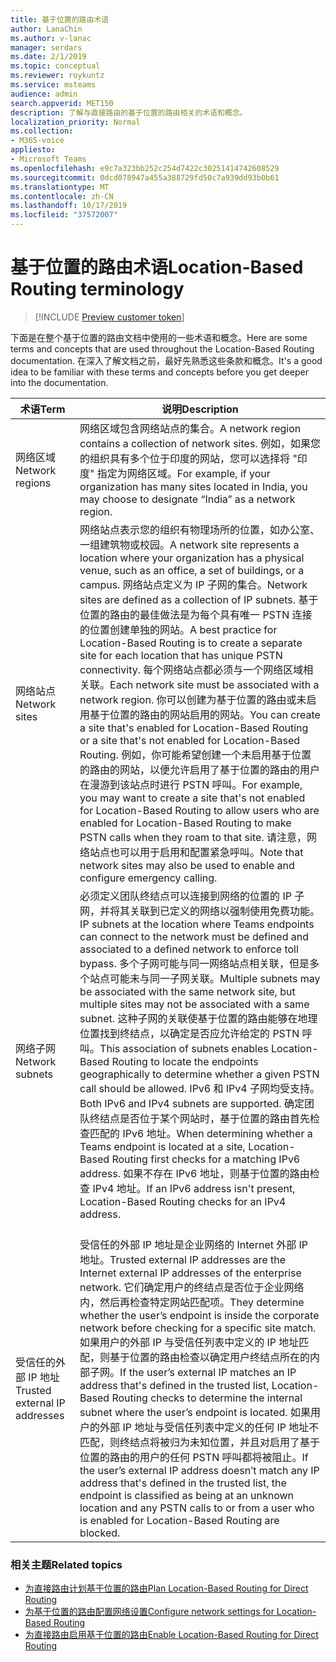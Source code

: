 ```yaml
---
title: 基于位置的路由术语
author: LanaChin
ms.author: v-lanac
manager: serdars
ms.date: 2/1/2019
ms.topic: conceptual
ms.reviewer: roykuntz
ms.service: msteams
audience: admin
search.appverid: MET150
description: 了解与直接路由的基于位置的路由相关的术语和概念。
localization_priority: Normal
ms.collection:
- M365-voice
appliesto:
- Microsoft Teams
ms.openlocfilehash: e9c7a323bb252c254d7422c30251414742608529
ms.sourcegitcommit: 0dcd078947a455a388729fd50c7a939dd93b0b61
ms.translationtype: MT
ms.contentlocale: zh-CN
ms.lasthandoff: 10/17/2019
ms.locfileid: "37572007"
---
```

# <a name="location-based-routing-terminology"></a><span data-ttu-id="dffdb-103">基于位置的路由术语</span><span class="sxs-lookup"><span data-stu-id="dffdb-103">Location-Based Routing terminology</span></span>

> [!INCLUDE [Preview customer token](includes/preview-feature.md)] 

<span data-ttu-id="dffdb-104">下面是在整个基于位置的路由文档中使用的一些术语和概念。</span><span class="sxs-lookup"><span data-stu-id="dffdb-104">Here are some terms and concepts that are used throughout the Location-Based Routing documentation.</span></span> <span data-ttu-id="dffdb-105">在深入了解文档之前，最好先熟悉这些条款和概念。</span><span class="sxs-lookup"><span data-stu-id="dffdb-105">It's a good idea to be familiar with these terms and concepts before you get deeper into the documentation.</span></span>

|<span data-ttu-id="dffdb-106">术语</span><span class="sxs-lookup"><span data-stu-id="dffdb-106">Term</span></span>  |<span data-ttu-id="dffdb-107">说明</span><span class="sxs-lookup"><span data-stu-id="dffdb-107">Description</span></span>  |
|---------|---------|
|<span data-ttu-id="dffdb-108">网络区域</span><span class="sxs-lookup"><span data-stu-id="dffdb-108">Network regions</span></span>     | <span data-ttu-id="dffdb-109">网络区域包含网络站点的集合。</span><span class="sxs-lookup"><span data-stu-id="dffdb-109">A network region contains a collection of network sites.</span></span> <span data-ttu-id="dffdb-110">例如，如果您的组织具有多个位于印度的网站，您可以选择将 "印度" 指定为网络区域。</span><span class="sxs-lookup"><span data-stu-id="dffdb-110">For example, if your organization has many sites located in India, you may choose to designate “India” as a network region.</span></span>        |
|<span data-ttu-id="dffdb-111">网络站点</span><span class="sxs-lookup"><span data-stu-id="dffdb-111">Network sites</span></span>    | <span data-ttu-id="dffdb-112">网络站点表示您的组织有物理场所的位置，如办公室、一组建筑物或校园。</span><span class="sxs-lookup"><span data-stu-id="dffdb-112">A network site represents a location where your organization has a physical venue, such as an office, a set of buildings, or a campus.</span></span> <span data-ttu-id="dffdb-113">网络站点定义为 IP 子网的集合。</span><span class="sxs-lookup"><span data-stu-id="dffdb-113">Network sites are defined as a collection of IP subnets.</span></span> <span data-ttu-id="dffdb-114">基于位置的路由的最佳做法是为每个具有唯一 PSTN 连接的位置创建单独的网站。</span><span class="sxs-lookup"><span data-stu-id="dffdb-114">A best practice for Location-Based Routing is to create a separate site for each location that has unique PSTN connectivity.</span></span>  <span data-ttu-id="dffdb-115">每个网络站点都必须与一个网络区域相关联。</span><span class="sxs-lookup"><span data-stu-id="dffdb-115">Each network site must be associated with a network region.</span></span> <span data-ttu-id="dffdb-116">你可以创建为基于位置的路由或未启用基于位置的路由的网站启用的网站。</span><span class="sxs-lookup"><span data-stu-id="dffdb-116">You can create a site that's enabled for Location-Based Routing or a site that's not enabled for Location-Based Routing.</span></span> <span data-ttu-id="dffdb-117">例如，你可能希望创建一个未启用基于位置的路由的网站，以便允许启用了基于位置的路由的用户在漫游到该站点时进行 PSTN 呼叫。</span><span class="sxs-lookup"><span data-stu-id="dffdb-117">For example, you may want to create a site that's not enabled for Location-Based Routing to allow users who are enabled for Location-Based Routing to make PSTN calls when they roam to that site.</span></span> <span data-ttu-id="dffdb-118">请注意，网络站点也可以用于启用和配置紧急呼叫。</span><span class="sxs-lookup"><span data-stu-id="dffdb-118">Note that network sites may also be used to enable and configure emergency calling.</span></span>        |
|<span data-ttu-id="dffdb-119">网络子网</span><span class="sxs-lookup"><span data-stu-id="dffdb-119">Network subnets</span></span>     |<span data-ttu-id="dffdb-120">必须定义团队终结点可以连接到网络的位置的 IP 子网，并将其关联到已定义的网络以强制使用免费功能。</span><span class="sxs-lookup"><span data-stu-id="dffdb-120">IP subnets at the location where Teams endpoints can connect to the network must be defined and associated to a defined network to enforce toll bypass.</span></span> <span data-ttu-id="dffdb-121">多个子网可能与同一网络站点相关联，但是多个站点可能未与同一子网关联。</span><span class="sxs-lookup"><span data-stu-id="dffdb-121">Multiple subnets may be associated with the same network site, but multiple sites may not be associated with a same subnet.</span></span> <span data-ttu-id="dffdb-122">这种子网的关联使基于位置的路由能够在地理位置找到终结点，以确定是否应允许给定的 PSTN 呼叫。</span><span class="sxs-lookup"><span data-stu-id="dffdb-122">This association of subnets enables Location-Based Routing to locate the endpoints geographically to determine whether a given PSTN call should be allowed.</span></span> <span data-ttu-id="dffdb-123">IPv6 和 IPv4 子网均受支持。</span><span class="sxs-lookup"><span data-stu-id="dffdb-123">Both IPv6 and IPv4 subnets are supported.</span></span> <span data-ttu-id="dffdb-124">确定团队终结点是否位于某个网站时，基于位置的路由首先检查匹配的 IPv6 地址。</span><span class="sxs-lookup"><span data-stu-id="dffdb-124">When determining whether a Teams endpoint is located at a site, Location-Based Routing first checks for a matching IPv6 address.</span></span> <span data-ttu-id="dffdb-125">如果不存在 IPv6 地址，则基于位置的路由检查 IPv4 地址。</span><span class="sxs-lookup"><span data-stu-id="dffdb-125">If an IPv6 address isn't present, Location-Based Routing checks for an IPv4 address.</span></span> <br><br>
|<span data-ttu-id="dffdb-126">受信任的外部 IP 地址</span><span class="sxs-lookup"><span data-stu-id="dffdb-126">Trusted external IP addresses</span></span>    |<span data-ttu-id="dffdb-127">受信任的外部 IP 地址是企业网络的 Internet 外部 IP 地址。</span><span class="sxs-lookup"><span data-stu-id="dffdb-127">Trusted external IP addresses are the Internet external IP addresses of the enterprise network.</span></span> <span data-ttu-id="dffdb-128">它们确定用户的终结点是否位于企业网络内，然后再检查特定网站匹配项。</span><span class="sxs-lookup"><span data-stu-id="dffdb-128">They determine whether the user’s endpoint is inside the corporate network before checking for a specific site match.</span></span> <span data-ttu-id="dffdb-129">如果用户的外部 IP 与受信任列表中定义的 IP 地址匹配，则基于位置的路由检查以确定用户终结点所在的内部子网。</span><span class="sxs-lookup"><span data-stu-id="dffdb-129">If the user’s external IP matches an IP address that's defined in the trusted list, Location-Based Routing checks to determine the internal subnet where the user’s endpoint is located.</span></span> <span data-ttu-id="dffdb-130">如果用户的外部 IP 地址与受信任列表中定义的任何 IP 地址不匹配，则终结点将被归为未知位置，并且对启用了基于位置的路由的用户的任何 PSTN 呼叫都将被阻止。</span><span class="sxs-lookup"><span data-stu-id="dffdb-130">If the user’s external IP address doesn’t match any IP address that's defined in the trusted list, the endpoint is classified as being at an unknown location and any PSTN calls to or from a user who is enabled for Location-Based Routing are blocked.</span></span>          |

### <a name="related-topics"></a><span data-ttu-id="dffdb-131">相关主题</span><span class="sxs-lookup"><span data-stu-id="dffdb-131">Related topics</span></span>
- [<span data-ttu-id="dffdb-132">为直接路由计划基于位置的路由</span><span class="sxs-lookup"><span data-stu-id="dffdb-132">Plan Location-Based Routing for Direct Routing</span></span>](location-based-routing-plan.md)
- [<span data-ttu-id="dffdb-133">为基于位置的路由配置网络设置</span><span class="sxs-lookup"><span data-stu-id="dffdb-133">Configure network settings for Location-Based Routing</span></span>](location-based-routing-configure-network-settings.md)
- [<span data-ttu-id="dffdb-134">为直接路由启用基于位置的路由</span><span class="sxs-lookup"><span data-stu-id="dffdb-134">Enable Location-Based Routing for Direct Routing</span></span>](location-based-routing-enable.md)
